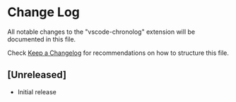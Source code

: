 # Change Log

All notable changes to the "vscode-chronolog" extension will be documented in this file.

Check [Keep a Changelog](http://keepachangelog.com/) for recommendations on how to structure this file.

## [Unreleased]

- Initial release